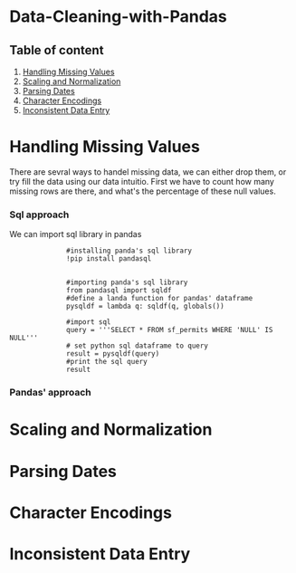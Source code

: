 # Data-Cleaning-with-Pandas





## Table of content

1. [Handling Missing Values](#Handling-Missing-Values)
2. [Scaling and Normalization](#Scaling-and-Normalization)
3. [Parsing Dates](#Parsing-Dates)
4. [Character Encodings](#Character-Encodings)
5. [Inconsistent Data Entry](#Inconsistent-Data-Entry)





# Handling Missing Values

There are sevral ways to handel missing data, we can either drop them, or try fill the data using our data intuitio. First we have to count how many missing rows are there, and what's the percentage of these null values. 


### Sql approach 

We can import sql library in pandas

                  #installing panda's sql library 
                  !pip install pandasql


                  #importing panda's sql library 
                  from pandasql import sqldf
                  #define a landa function for pandas' dataframe
                  pysqldf = lambda q: sqldf(q, globals())

                  #import sql 
                  query = '''SELECT * FROM sf_permits WHERE 'NULL' IS NULL'''
                  # set python sql dataframe to query
                  result = pysqldf(query)
                  #print the sql query
                  result

### Pandas' approach


# Scaling and Normalization

# Parsing Dates

# Character Encodings

# Inconsistent Data Entry

